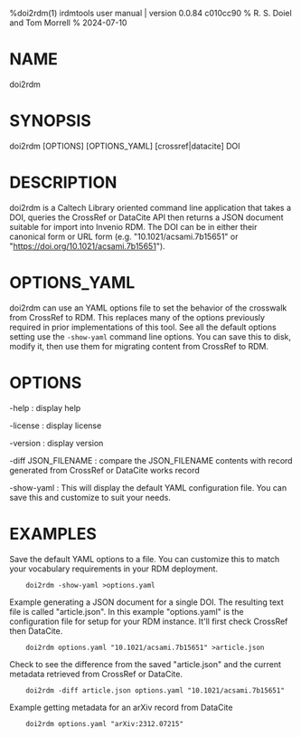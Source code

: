 %doi2rdm(1) irdmtools user manual | version 0.0.84 c010cc90
% R. S. Doiel and Tom Morrell
% 2024-07-10

# NAME

doi2rdm

# SYNOPSIS

doi2rdm [OPTIONS] [OPTIONS_YAML] [crossref|datacite] DOI

# DESCRIPTION

doi2rdm is a Caltech Library oriented command line application
that takes a DOI, queries the CrossRef or DataCite API then returns a
JSON document suitable for import into Invenio RDM. The DOI can be
in either their canonical form or URL form (e.g. "10.1021/acsami.7b15651" or
"https://doi.org/10.1021/acsami.7b15651").

# OPTIONS_YAML

doi2rdm can use an YAML options file to set the behavior of the
crosswalk from CrossRef to RDM. This replaces many of the options
previously required in prior implementations of this tool. See all the
default options setting use the `-show-yaml` command line
options. You can save this to disk, modify it, then use them for
migrating content from CrossRef to RDM.

# OPTIONS

-help
: display help

-license
: display license

-version
: display version

-diff JSON_FILENAME
: compare the JSON_FILENAME contents with record generated from CrossRef or DataCite works record

-show-yaml
: This will display the default YAML configuration file. You can save this and customize to suit your needs.

# EXAMPLES

Save the default YAML options to a file. You can customize this to match your
vocabulary requirements in your RDM deployment.

~~~
	doi2rdm -show-yaml >options.yaml
~~~

Example generating a JSON document for a single DOI. The resulting
text file is called "article.json". In this example "options.yaml"
is the configuration file for setup for your RDM instance. It'll first
check CrossRef then DataCite.

~~~
	doi2rdm options.yaml "10.1021/acsami.7b15651" >article.json
~~~

Check to see the difference from the saved "article.json" and
the current metadata retrieved from CrossRef or DataCite.

~~~
	doi2rdm -diff article.json options.yaml "10.1021/acsami.7b15651"
~~~

Example getting metadata for an arXiv record from DataCite

~~~
	doi2rdm options.yaml "arXiv:2312.07215"
~~~


